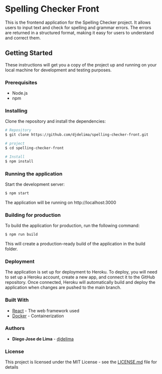# Spelling Checker Front
This is the frontend application for the Spelling Checker project. It allows users to input text and check for spelling and grammar errors. The errors are returned in a structured format, making it easy for users to understand and correct them.

## Getting Started

These instructions will get you a copy of the project up and running on your local machine for development and testing purposes.

### Prerequisites

- Node.js
- npm

### Installing

Clone the repository and install the dependencies:

```bash
# Repository
$ git clone https://github.com/djdelima/spelling-checker-front.git

# project
$ cd spelling-checker-front

# Install
$ npm install
```

### Running the application

Start the development server:

```bash
$ npm start
```

The application will be running on http://localhost:3000

### Building for production
To build the application for production, run the following command:

```bash
$ npm run build
```

This will create a production-ready build of the application in the build folder.

### Deployment
The application is set up for deployment to Heroku. To deploy, you will need to set up a Heroku account, create a new app, and connect it to the GitHub repository. Once connected, Heroku will automatically build and deploy the application when changes are pushed to the main branch.

### Built With
- [React](https://reactjs.org/) - The web framework used
- [Docker](https://www.docker.com/) - Containerization

### Authors

- **Diego Jose de Lima** - [djdelima](https://github.com/djdelima)

### License

This project is licensed under the MIT License - see the [LICENSE.md](LICENSE.md) file for details